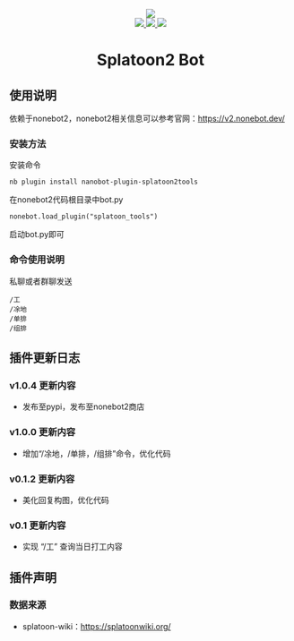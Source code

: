 <p align="center">
  <img align="center" src="https://v2.nonebot.dev/logo.png"><br>

  <a href="https://github.com/DrinkOolongTea/splatoon2-bot/blob/main/LICENSE">
    <img src="https://img.shields.io/badge/license-GPL-informational">
  </a>
  
  <a href="https://github.com/nonebot/nonebot2">
    <img src="https://img.shields.io/badge/nonebot2-2.0.0beta.2-green">
  </a>
  
  <a href="">
    <img src="https://img.shields.io/badge/release-v1.0.4-orange">
  </a>
  
</p>

<div align="center">

# Splatoon2 Bot

</div>

## 使用说明
依赖于nonebot2，nonebot2相关信息可以参考官网：https://v2.nonebot.dev/
### 安装方法
安装命令
```
nb plugin install nanobot-plugin-splatoon2tools
```
在nonebot2代码根目录中bot.py
```
nonebot.load_plugin("splatoon_tools")
```
启动bot.py即可
### 命令使用说明
私聊或者群聊发送
```
/工
/凃地
/单排
/组排
```
## 插件更新日志
### v1.0.4 更新内容
* 发布至pypi，发布至nonebot2商店
### v1.0.0 更新内容
* 增加“/凃地，/单排，/组排”命令，优化代码
### v0.1.2 更新内容
* 美化回复构图，优化代码
### v0.1 更新内容
* 实现 “/工” 查询当日打工内容




## 插件声明
### 数据来源
* splatoon-wiki：https://splatoonwiki.org/